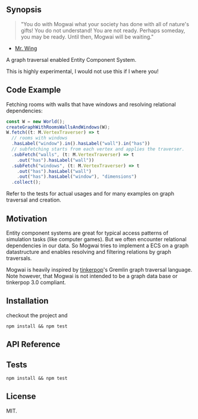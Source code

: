 ## Synopsis
> "You do with Mogwai what your society has done with all of nature's gifts! You do not understand! You are not ready. Perhaps someday, you may be ready. Until then, Mogwai will be waiting."
- [Mr. Wing](http://gremlins.wikia.com/wiki/Mr._Wing)

A graph traversal enabled Entity Component System.

This is highly experimental, I would not use this if I where you!

## Code Example
Fetching rooms with walls that have windows and resolving relational dependencies:
```javascript
const W = new World();
createGraphWithRoomsWallsAndWindows(W);
W.fetch((t: M.VertexTraverser) => t
  // rooms with windows
  .hasLabel("window").in().hasLabel("wall").in("has"))
  // subfetching starts from each vertex and applies the traverser.
  .subFetch("walls", (t: M.VertexTraverser) => t
    .out("has").hasLabel("wall"))
  .subFetch("windows", (t: M.VertexTraverser) => t
    .out("has").hasLabel("wall")
    .out("has").hasLabel("window"), "dimensions")
  .collect();
```
Refer to the tests for actual usages and for many examples on graph traversal and creation.

## Motivation

Entity component systems are great for typical access patterns of simulation tasks (like computer games). But we often encounter relational dependencies in our data. So Mogwai tries to implement a ECS on a graph datastructure and enables resolving and filtering relations by graph traversals.

Mogwai is heavily inspired by [tinkerpop](http://tinkerpop.apache.org/)'s Gremlin graph traversal language. Note however, that Mogwai is not intended to be a graph data base or tinkerpop 3.0 compliant.

## Installation

checkout the project and
```
npm install && npm test
```

## API Reference



## Tests

```
npm install && npm test
```

## License

MIT.
